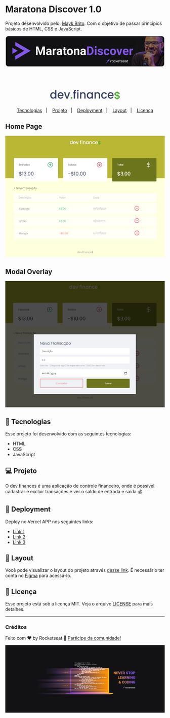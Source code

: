 

# Maratona Discover 1.0

Projeto desenvolvido pelo: [Mayk Brito](https://github.com/maykbrito). Com o objetivo de passar princípios básicos de HTML, CSS e JavaScript.

![banner](./prints/discover-banner.png)

<br>

<h1 align="center">
  <img alt="dev.finances" title="dev.finances" src="./prints/logo.svg" width="220px" />
</h1>

<p align="center">
  <a href="#-tecnologias">Tecnologias</a>&nbsp;&nbsp;&nbsp;|&nbsp;&nbsp;&nbsp;
  <a href="#-projeto">Projeto</a>&nbsp;&nbsp;&nbsp;|&nbsp;&nbsp;&nbsp;
  <a href="#-deployment">Deployment</a>&nbsp;&nbsp;&nbsp;|&nbsp;&nbsp;&nbsp;
  <a href="#-layout">Layout</a>&nbsp;&nbsp;&nbsp;|&nbsp;&nbsp;&nbsp;
  <a href="#memo-licença">Licença</a>
</p>

## Home Page
![home page](./prints/home-screen-mod.png)

## Modal Overlay
![overlay](./prints/modal-screen-mod.png)

## 🚀 Tecnologias

Esse projeto foi desenvolvido com as seguintes tecnologias:

- HTML
- CSS
- JavaScript

## 💻 Projeto

O dev.finances é uma aplicação de controle financeiro, onde é possível cadastrar e excluir transações e ver o saldo de entrada e saída 💰

## 🤖 Deployment

Deploy no Vercel APP nos seguintes links:

- [Link 1](https://maratona-discover-01-chi.vercel.app)
- [Link 2](https://maratona-discover-01.arielcarv.vercel.app)
- [Link 3](https://maratona-discover-01-git-main.arielcarv.vercel.app)
  
## 🔖 Layout

Você pode visualizar o layout do projeto através [desse link](https://www.figma.com/file/7Vu9DzUaCZIV4nibzkjgB4/dev.finance%24-Maratona-Discover). É necessário ter conta no [Figma](https://figma.com) para acessá-lo.

## :memo: Licença

Esse projeto está sob a licença MIT. Veja o arquivo [LICENSE](LICENSE.md) para mais detalhes.

--- 
### Créditos

Feito com ♥ by Rocketseat :wave: [Participe da comunidade!](https://discordapp.com/invite/gCRAFh)

![maratona](./prints/2560x1080.png)

